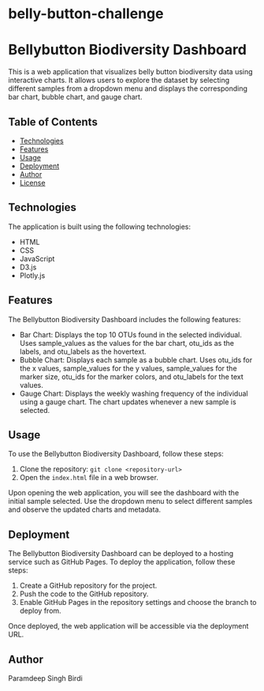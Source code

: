 # belly-button-challenge
# Bellybutton Biodiversity Dashboard

This is a web application that visualizes belly button biodiversity data using interactive charts. It allows users to explore the dataset by selecting different samples from a dropdown menu and displays the corresponding bar chart, bubble chart, and gauge chart.

## Table of Contents
- [Technologies](#technologies)
- [Features](#features)
- [Usage](#usage)
- [Deployment](#deployment)
- [Author](#author)
- [License](#license)

## Technologies

The application is built using the following technologies:

- HTML
- CSS
- JavaScript
- D3.js
- Plotly.js

## Features

The Bellybutton Biodiversity Dashboard includes the following features:

- Bar Chart: Displays the top 10 OTUs found in the selected individual. Uses sample_values as the values for the bar chart, otu_ids as the labels, and otu_labels as the hovertext.
- Bubble Chart: Displays each sample as a bubble chart. Uses otu_ids for the x values, sample_values for the y values, sample_values for the marker size, otu_ids for the marker colors, and otu_labels for the text values.
- Gauge Chart: Displays the weekly washing frequency of the individual using a gauge chart. The chart updates whenever a new sample is selected.

## Usage

To use the Bellybutton Biodiversity Dashboard, follow these steps:

1. Clone the repository: `git clone <repository-url>`
2. Open the `index.html` file in a web browser.

Upon opening the web application, you will see the dashboard with the initial sample selected. Use the dropdown menu to select different samples and observe the updated charts and metadata.

## Deployment

The Bellybutton Biodiversity Dashboard can be deployed to a hosting service such as GitHub Pages. To deploy the application, follow these steps:

1. Create a GitHub repository for the project.
2. Push the code to the GitHub repository.
3. Enable GitHub Pages in the repository settings and choose the branch to deploy from.

Once deployed, the web application will be accessible via the deployment URL.

## Author

Paramdeep Singh Birdi
